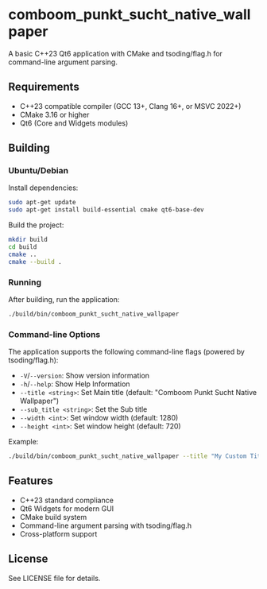 # comboom_punkt_sucht_native_wallpaper

A basic C++23 Qt6 application with CMake and tsoding/flag.h for command-line argument parsing.

## Requirements

- C++23 compatible compiler (GCC 13+, Clang 16+, or MSVC 2022+)
- CMake 3.16 or higher
- Qt6 (Core and Widgets modules)

## Building

### Ubuntu/Debian

Install dependencies:

```bash
sudo apt-get update
sudo apt-get install build-essential cmake qt6-base-dev
```

Build the project:

```bash
mkdir build
cd build
cmake ..
cmake --build .
```

### Running

After building, run the application:

```bash
./build/bin/comboom_punkt_sucht_native_wallpaper
```

### Command-line Options

The application supports the following command-line flags (powered by tsoding/flag.h):

- `-V`/`--version`: Show version information
- `-h`/`--help`: Show Help Information
- `--title <string>`: Set Main title (default: "Comboom Punkt Sucht Native Wallpaper")
- `--sub_title <string>`: Set the Sub title
- `--width <int>`: Set window width (default: 1280)
- `--height <int>`: Set window height (default: 720)

Example:

```bash
./build/bin/comboom_punkt_sucht_native_wallpaper --title "My Custom Title" --width 1024 --height 768
```

## Features

- C++23 standard compliance
- Qt6 Widgets for modern GUI
- CMake build system
- Command-line argument parsing with tsoding/flag.h
- Cross-platform support

## License

See LICENSE file for details.

